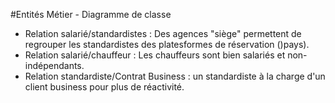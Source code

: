 #Entités Métier - Diagramme de classe
- Relation salarié/standardistes : Des agences "siège" permettent de regrouper les standardistes des platesformes de réservation ()pays).
- Relation salarié/chauffeur : Les chauffeurs sont bien salariés et non-indépendants. 
- Relation standardiste/Contrat Business : un standardiste à la charge d'un client business pour plus de réactivité.


